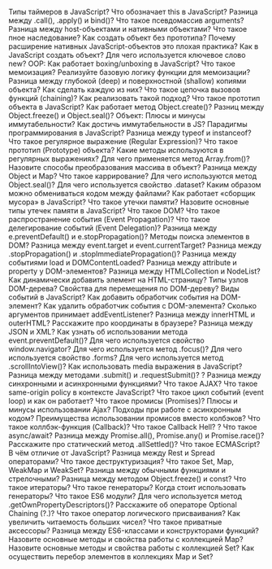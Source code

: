 Типы таймеров в JavaScript?
Что обозначает this в JavaScript?
Разница между .call(), .apply() и bind()?
Что такое псевдомассив arguments?
Разница между host-объектами и нативными объектами?
Что такое пное наследование? Как создать объект без прототипа?
Почему расширение нативных JavaScript-объектов это плохая практика?
Как в JavaScript создать объект?
Для чего используется ключевое слово new?
OOP: Как работает boxing/unboxing в JavaScript?
Что такое мемоизация? Реализуйте базовую логику функции для мемоизации?
Разница между глубокой (deep) и поверхностной (shallow) копиями объекта? Как сделать каждую из них?
Что такое цепочка вызовов функций (chaining)? Как реализовать такой подход?
Что такое прототип объекта в JavaScript?
Как работает метод Object.create()?
Разниц между Object.freeze() и Object.seal()?
Объект: Плюсы и минусы иммутабельности? Как достичь иммутабельности в JS?
Парадигмы программирования в JavaScript?
Разница между typeof и instanceof?
Что такое регулярное выражение (Regular Expression)?
Что такое прототип (Prototype) объекта?
Какие методы используются в регулярных выражениях?
Для чего применяется метод Array.from()?
Назовите способы преобразования массива в объект?
Разница между Object и Map?
Что такое каррирование?
Для чего используются метод Object.seal()?
Для чего используется свойство .dataset?
Каким образом можно обмениваться кодом между файлами?
Как работает «сборщик мусора» в JavaScript?
Что такое утечки памяти?
Назовите основные типы утечек памяти в JavaScript?
Что такое DOM?
Что такое распространение события (Event Propagation)?
Что такое делегирование событий (Event Delegation)?
Разница между e.preventDefault() и e.stopPropagation()?
Методы поиска элементов в DOM?
Разница между event.target и event.currentTarget?
Разница между .stopPropagation() и .stopImmediatePropagation()?
Разница между событиями load и DOMContentLoaded?
Разница между attribute и property у DOM-элементов?
Разница между HTMLCollection и NodeList?
Как динамически добавить элемент на HTML-страницу?
Типы узлов DOM-дерева?
Свойства для перемещения по DOM-дереву?
Виды событий в JavaScript?
Как добавить обработчик события на DOM-элемент?
Как удалить обработчик события с DOM-элемента?
Сколько аргументов принимает addEventListener?
Разница между innerHTML и outerHTML?
Расскажите про координаты в браузере?
Разница между JSON и XML?
Как узнать об использовании метода event.preventDefault()?
Для чего используется свойство window.navigator?
Для чего используется метод .focus()?
Для чего используется свойство .forms?
Для чего используется метод .scrollIntoView()?
Как использовать media выражения в JavaScript?
Разница между методами .submit() и .requestSubmit()?
? Разница между синхронными и асинхронными функциями?
Что такое AJAX?
Что такое same-origin policy в контексте JavaScript?
Что такое цикл событий (event loop) и как он работает?
Что такое промисы (Promises)?
Плюсы и минусы использовании Ajax?
Подходы при работе с асинхронным кодом?
Преимущества использовании промисов вместо колбэков?
Что такое коллбэк-функция (Callback)? Что такое Callback Hell?
? Что такое async/await?
Разница между Promise.all(), Promise.any() и Promise.race()?
Расскажите про статический метод .allSettled()?
Что такое ECMAScript? В чём отличие от JavaScript?
Разница между Rest и Spread операторами?
Что такое деструктуризация?
Что такое Set, Map, WeakMap и WeakSet?
Разница между обычными функциями и стрелочными?
Разница между методом Object.freeze() и const?
Что такое итераторы?
Что такое генераторы? Когда стоит использовать генераторы?
Что такое ES6 модули?
Для чего используется метод .getOwnPropertyDescriptors()?
Расскажите об операторе Optional Chaining (?.)?
Что такое оператор логического присваивания?
Как увеличить читаемость больших чисел?
Что такое приватные аксессоры?
Разница между ES6-классами и конструкторами функций?
Назовите основные методы и свойства работы с коллекцией Map?
Назовите основные методы и свойства работы с коллекцией Set?
Как осуществить перебор элементов в коллекциях Map и Set?